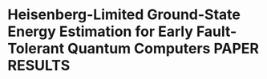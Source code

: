 # Heisenberg-Limited Ground-State Energy Estimation for Early Fault-Tolerant Quantum Computers PAPER RESULTS
